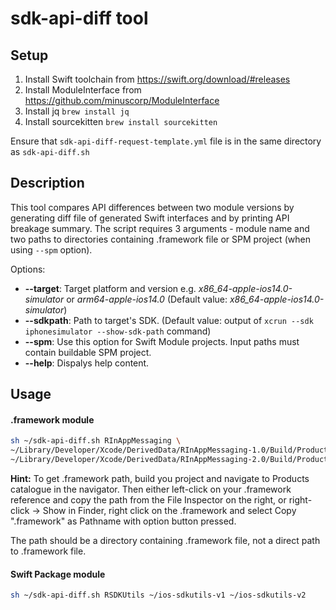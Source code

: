 # sdk-api-diff tool

## Setup
1. Install Swift toolchain from https://swift.org/download/#releases
1. Install ModuleInterface from https://github.com/minuscorp/ModuleInterface
1. Install jq `brew install jq`
1. Install sourcekitten `brew install sourcekitten`

Ensure that `sdk-api-diff-request-template.yml` file is in the same directory as `sdk-api-diff.sh`

## Description
This tool compares API differences between two module versions by generating diff file of generated Swift interfaces and by printing API breakage summary.
The script requires 3 arguments - module name and two paths to directories containing .framework file or SPM project (when using `--spm` option).

Options:
* **--target**: Target platform and version e.g. *x86_64-apple-ios14.0-simulator* or *arm64-apple-ios14.0*
    (Default value: *x86_64-apple-ios14.0-simulator*)
* **--sdkpath**: Path to target's SDK.
    (Default value: output of `xcrun --sdk iphonesimulator --show-sdk-path` command)
* **--spm**: Use this option for Swift Module projects. Input paths must contain buildable SPM project.
* **--help**: Dispalys help content.

## Usage

#### .framework module
```bash
sh ~/sdk-api-diff.sh RInAppMessaging \
~/Library/Developer/Xcode/DerivedData/RInAppMessaging-1.0/Build/Products/Debug-iphonesimulator/RInAppMessaging \
~/Library/Developer/Xcode/DerivedData/RInAppMessaging-2.0/Build/Products/Debug-iphonesimulator/RInAppMessaging
```
**Hint:** To get .framework path, build you project and navigate to Products catalogue in the navigator.
Then either left-click on your .framework reference and copy the path from the File Inspector on the right, or right-click -> Show in Finder, right click on the .framework and select Copy ".framework" as Pathname with option button pressed.

The path should be a directory containing .framework file, not a direct path to .framework file.

#### Swift Package module
```bash
sh ~/sdk-api-diff.sh RSDKUtils ~/ios-sdkutils-v1 ~/ios-sdkutils-v2
```